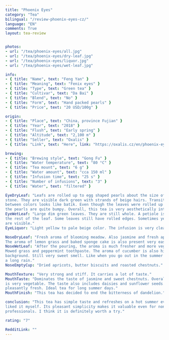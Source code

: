 ```yaml
---
title: "Phoenix Eyes"
category: "Tea"
bilingual: "/review-phoenix-eyes-cz/"
language: "EN"
comments: True
layout: tea-review


photos:
- url: "/tea/phoenix-eyes/all.jpg"
- url: "/tea/phoenix-eyes/dry-leaf.jpg"
- url: "/tea/phoenix-eyes/liquor.jpg"
- url: "/tea/phoenix-eyes/wet-leaf.jpg"

info:
- { title: "Name", text: "Feng Yan" }
- { title: "Meaning", text: "Fenix eyes" }
- { title: "Type", text: "Green tea" }
- { title: "Cultivar", text: "Da Bai" }
- { title: "Blend", text: "No" }
- { title: "Form", text: "Hand packed pearls" }
- { title: "Price", text: "20 USD/100g" }

origin:
- { title: "Place", text: "China, province Fujian" }
- { title: "Year", text: "2018" }
- { title: "Flush", text: "Early spring" }
- { title: "Altitude", text: "2,100 m" }
- { title: "Seller", text: "Oxalis" }
- { title: "Link", text: "Here", link: "https://oxalis.cz/en/phoenix-eyes-70-g-8595218031141-326.htm/" }

brewing:
- { title: "Brewing style", text: "Gong Fu" }
- { title: "Water temperature", text: "80 °C" }
- { title: "Tea mount", text: "6 g" }
- { title: "Water amount", text: "cca 150 ml" }
- { title: "Infusion time", text: "25 s" }
- { title: "Number of infusions", text: "3" }
- { title: "Water", text: "filtered" }

EyeDryLeaf: "Leafs are rolled up to egg shaped pearls about the size of the cherry 
stone. They are visible dark green with strands of beige hairs. Transitions 
between colors looks like batik. Even though the leaves were rolled up carefully, 
the pearls are quite bumpy. Overall, this tea is very aesthetically interesting."
EyeWetLeaf: "Large dim green leaves. They are still whole. A petiole is lighter than 
the rest of the leaf. Some leaves still have rolled edges. Sometimes yellowish veins 
are visible."
EyeLiquor: "Light yellow to pale beige color. The infusion is very clear."

NoseDryLeaf: "Fresh aroma of blooming meadow. Also jasmine and fresh apple juice. 
The aroma of lemon grass and baked sponge cake is also present very easily."
NoseWetLeaf: "After the pouring, the aroma is much fresher and more vegetative. 
Mowed grass and peppermint toothpaste. The aroma of cucumber is also hidden in the 
background. Still very sweet smell. Like when you go out in the summer after 
a long rain."
NoseEmptyCup: "Dried apricots, butter biscuits and roasted chestnuts."

MouthTexture: "Very strong and stiff. It carries a lot of taste."
MouthTaste: "Dominates the taste of jasmine and sweet chestnuts. Overall, the infusion 
is very vegetable. The taste also includes daisies and sunflower seeds. The taste is 
pleasantly fresh. Ideal tea for long summer days."
MouthFinish: "This tea has decided to end the bitterness of dandelion."

conclusion: "This tea has simple taste and refreshes on a hot summer evening. I quite 
liked it myself. Its pleasant simplicity makes it valuable even for non-tea 
professionals. I think it is definitely worth a try."

rating: "7"

RedditLink: ""
---
```

